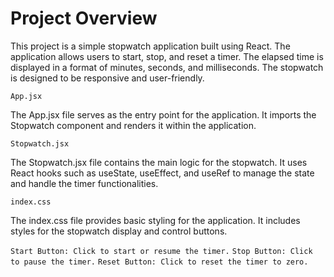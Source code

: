 # Project Overview

This project is a simple stopwatch application built using React. The application allows users to start, stop, and reset a timer. The elapsed time is displayed in a format of minutes, seconds, and milliseconds. The stopwatch is designed to be responsive and user-friendly.

`App.jsx`

The App.jsx file serves as the entry point for the application. It imports the Stopwatch component and renders it within the application.

`Stopwatch.jsx`

The Stopwatch.jsx file contains the main logic for the stopwatch. It uses React hooks such as useState, useEffect, and useRef to manage the state and handle the timer functionalities.

`index.css`

The index.css file provides basic styling for the application. It includes styles for the stopwatch display and control buttons.


`Start Button: Click to start or resume the timer.`
`Stop Button: Click to pause the timer.`
`Reset Button: Click to reset the timer to zero.`